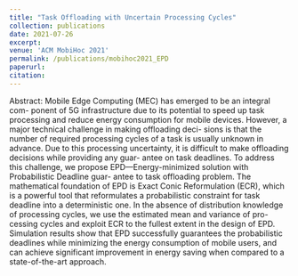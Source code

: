 ```yaml
---
title: "Task Offloading with Uncertain Processing Cycles"
collection: publications
date: 2021-07-26
excerpt: 
venue: 'ACM MobiHoc 2021'
permalink: /publications/mobihoc2021_EPD
paperurl: 
citation:
---
```

Abstract: Mobile Edge Computing (MEC) has emerged to be an integral com- ponent of 5G infrastructure due to its potential to speed up task processing and reduce energy consumption for mobile devices. However, a major technical challenge in making offloading deci- sions is that the number of required processing cycles of a task is usually unknown in advance. Due to this processing uncertainty, it is difficult to make offloading decisions while providing any guar- antee on task deadlines. To address this challenge, we propose EPD—Energy-minimized solution with Probabilistic Deadline guar- antee to task offloading problem. The mathematical foundation of EPD is Exact Conic Reformulation (ECR), which is a powerful tool that reformulates a probabilistic constraint for task deadline into a deterministic one. In the absence of distribution knowledge of processing cycles, we use the estimated mean and variance of pro- cessing cycles and exploit ECR to the fullest extent in the design of EPD. Simulation results show that EPD successfully guarantees the probabilistic deadlines while minimizing the energy consumption of mobile users, and can achieve significant improvement in energy saving when compared to a state-of-the-art approach.
